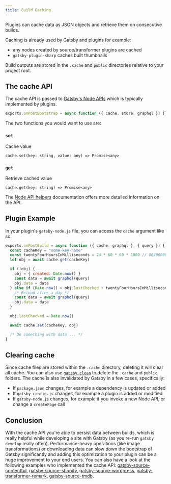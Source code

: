 ```yaml
---
title: Build Caching
---
```


Plugins can cache data as JSON objects and retrieve them on consecutive builds.

Caching is already used by Gatsby and plugins for example:

- any nodes created by source/transformer plugins are cached
- `gatsby-plugin-sharp` caches built thumbnails

Build outputs are stored in the `.cache` and `public` directories relative to your project root.

## The cache API

The cache API is passed to [Gatsby's Node APIs](/docs/reference/config-files/gatsby-node/) which is typically implemented by plugins.

```js
exports.onPostBootstrap = async function ({ cache, store, graphql }) {}
```

The two functions you would want to use are:

### `set`

Cache value

`cache.set(key: string, value: any) => Promise<any>`

### `get`

Retrieve cached value

`cache.get(key: string) => Promise<any>`

The [Node API helpers](/docs/reference/config-files/node-api-helpers/#cache) documentation offers more detailed information on the API.

## Plugin Example

In your plugin's `gatsby-node.js` file, you can access the `cache` argument like so:

```js:title=gatsby-node.js
exports.onPostBuild = async function ({ cache, graphql }, { query }) {
  const cacheKey = "some-key-name"
  const twentyFourHoursInMilliseconds = 24 * 60 * 60 * 1000 // 86400000
  let obj = await cache.get(cacheKey)

  if (!obj) {
    obj = { created: Date.now() }
    const data = await graphql(query)
    obj.data = data
  } else if (Date.now() > obj.lastChecked + twentyFourHoursInMilliseconds) {
    /* Reload after a day */
    const data = await graphql(query)
    obj.data = data
  }

  obj.lastChecked = Date.now()

  await cache.set(cacheKey, obj)

  /* Do something with data ... */
}
```

## Clearing cache

Since cache files are stored within the `.cache` directory, deleting it will clear all cache. You can also use [`gatsby clean`](/docs/reference/gatsby-cli/#clean) to delete the `.cache` and `public` folders.
The cache is also invalidated by Gatsby in a few cases, specifically:

- If `package.json` changes, for example a dependency is updated or added
- If `gatsby-config.js` changes, for example a plugin is added or modified
- If `gatsby-node.js` changes, for example if you invoke a new Node API, or change a `createPage` call

## Conclusion

With the cache API you're able to persist data between builds, which is really helpful while developing a site with Gatsby (as you re-run `gatsby develop` really often). Performance-heavy operations (like image transformations) or downloading data can slow down the bootstrap of Gatsby significantly and adding this optimization to your plugin can be a huge improvement to your end users. You can also have a look at the following examples who implemented the cache API: [gatsby-source-contentful](https://github.com/gatsbyjs/gatsby/blob/7f5b262d7b5323f1a387b8b7278d9a81ee227258/packages/gatsby-source-contentful/src/download-contentful-assets.js), [gatsby-source-shopify](https://github.com/gatsbyjs/gatsby/blob/7f5b262d7b5323f1a387b8b7278d9a81ee227258/packages/gatsby-source-shopify/src/nodes.js#L23-L54), [gatsby-source-wordpress](https://github.com/gatsbyjs/gatsby/blob/7f5b262d7b5323f1a387b8b7278d9a81ee227258/packages/gatsby-source-wordpress/src/normalize.js#L471-L537), [gatsby-transformer-remark](https://github.com/gatsbyjs/gatsby/blob/7f5b262d7b5323f1a387b8b7278d9a81ee227258/packages/gatsby-transformer-remark/src/extend-node-type.js), [gatsby-source-tmdb](https://github.com/LekoArts/gatsby-source-tmdb/blob/e12c19af5e7053bfb7737e072db9e24acfa77f49/src/add-local-image.js).
